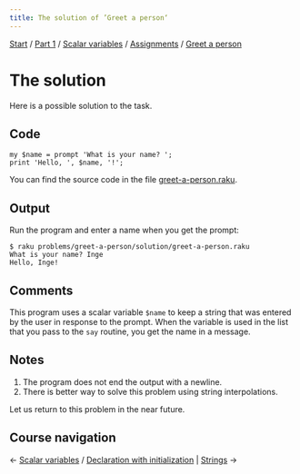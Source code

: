 ```yaml
---
title: The solution of ’Greet a person‘
---
```


[Start](../../..) / [Part 1](../../../part1) / [Scalar variables](../../../scalar-variables) / [Assignments](../../../running-programs/assignments) / [Greet a person](../)

# The solution

Here is a possible solution to the task.

## Code

    my $name = prompt 'What is your name? ';
    print 'Hello, ', $name, '!';

You can find the source code in the file [greet-a-person.raku](https://github.com/ash/raku-course/blob/master/problems/greet-a-person/solution/greet-a-person.raku).

## Output

Run the program and enter a name when you get the prompt:

    $ raku problems/greet-a-person/solution/greet-a-person.raku 
    What is your name? Inge
    Hello, Inge!

## Comments

This program uses a scalar variable `$name` to keep a string that was entered by the user in response to the prompt. When the variable is used in the list that you pass to the `say` routine, you get the name in a message.

## Notes

1. The program does not end the output with a newline.
2. There is better way to solve this problem using string interpolations.

Let us return to this problem in the near future.

## Course navigation

← [Scalar variables](../../../scalar-variables) / [Declaration with initialization](../../../scalar-variables/declaration-with-initialization) | [Strings](../../strings) →
